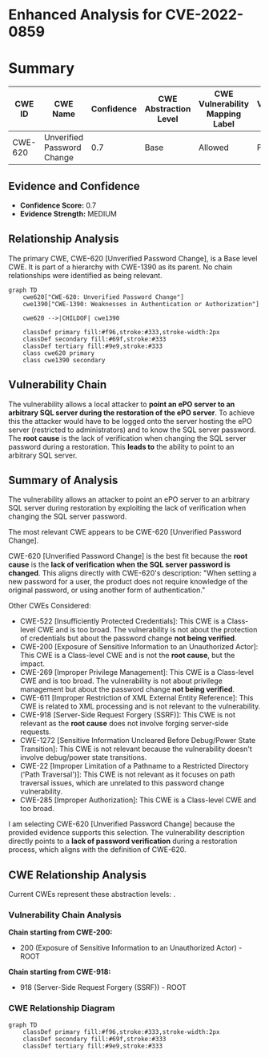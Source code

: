 # Enhanced Analysis for CVE-2022-0859

# Summary
| CWE ID | CWE Name | Confidence | CWE Abstraction Level | CWE Vulnerability Mapping Label | CWE-Vulnerability Mapping Notes |
|---|---|---|---|---|---|
| CWE-620 | Unverified Password Change | 0.7 | Base | Allowed | Primary CWE |

## Evidence and Confidence

*   **Confidence Score:** 0.7
*   **Evidence Strength:** MEDIUM

## Relationship Analysis
The primary CWE, CWE-620 [Unverified Password Change], is a Base level CWE. It is part of a hierarchy with CWE-1390 as its parent. No chain relationships were identified as being relevant.

```mermaid
graph TD
    cwe620["CWE-620: Unverified Password Change"]
    cwe1390["CWE-1390: Weaknesses in Authentication or Authorization"]
    
    cwe620 -->|CHILDOF| cwe1390

    classDef primary fill:#f96,stroke:#333,stroke-width:2px
    classDef secondary fill:#69f,stroke:#333
    classDef tertiary fill:#9e9,stroke:#333
    class cwe620 primary
    class cwe1390 secondary
```

## Vulnerability Chain
The vulnerability allows a local attacker to **point an ePO server to an arbitrary SQL server during the restoration of the ePO server**. To achieve this the attacker would have to be logged onto the server hosting the ePO server (restricted to administrators) and to know the SQL server password. The **root cause** is the lack of verification when changing the SQL server password during a restoration. This **leads to** the ability to point to an arbitrary SQL server.

## Summary of Analysis
The vulnerability allows an attacker to point an ePO server to an arbitrary SQL server during restoration by exploiting the lack of verification when changing the SQL server password.

The most relevant CWE appears to be CWE-620 [Unverified Password Change].

CWE-620 [Unverified Password Change] is the best fit because the **root cause** is the **lack of verification when the SQL server password is changed**. This aligns directly with CWE-620's description: "When setting a new password for a user, the product does not require knowledge of the original password, or using another form of authentication."

Other CWEs Considered:

*   CWE-522 [Insufficiently Protected Credentials]: This CWE is a Class-level CWE and is too broad. The vulnerability is not about the protection of credentials but about the password change **not being verified**.
*   CWE-200 [Exposure of Sensitive Information to an Unauthorized Actor]: This CWE is a Class-level CWE and is not the **root cause**, but the impact.
*   CWE-269 [Improper Privilege Management]: This CWE is a Class-level CWE and is too broad. The vulnerability is not about privilege management but about the password change **not being verified**.
*   CWE-611 [Improper Restriction of XML External Entity Reference]: This CWE is related to XML processing and is not relevant to the vulnerability.
*   CWE-918 [Server-Side Request Forgery (SSRF)]: This CWE is not relevant as the **root cause** does not involve forging server-side requests.
*   CWE-1272 [Sensitive Information Uncleared Before Debug/Power State Transition]: This CWE is not relevant because the vulnerability doesn't involve debug/power state transitions.
*   CWE-22 [Improper Limitation of a Pathname to a Restricted Directory ('Path Traversal')]: This CWE is not relevant as it focuses on path traversal issues, which are unrelated to this password change vulnerability.
*   CWE-285 [Improper Authorization]: This CWE is a Class-level CWE and too broad.

I am selecting CWE-620 [Unverified Password Change] because the provided evidence supports this selection. The vulnerability description directly points to a **lack of password verification** during a restoration process, which aligns with the definition of CWE-620.


## CWE Relationship Analysis

Current CWEs represent these abstraction levels: .


### Vulnerability Chain Analysis

**Chain starting from CWE-200:**
- 200 (Exposure of Sensitive Information to an Unauthorized Actor) - ROOT


**Chain starting from CWE-918:**
- 918 (Server-Side Request Forgery (SSRF)) - ROOT



### CWE Relationship Diagram

```mermaid
graph TD
    classDef primary fill:#f96,stroke:#333,stroke-width:2px
    classDef secondary fill:#69f,stroke:#333
    classDef tertiary fill:#9e9,stroke:#333
```